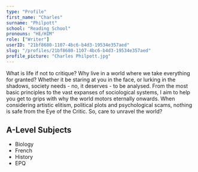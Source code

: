 ```yaml
---
type: "Profile"
first_name: "Charles"
surname: "Philpott"
school: "Reading School"
pronouns: "HE/HIM"
role: ["Writer"]
userID: "21bf8680-1107-4bc6-b4d3-19534e357aed"
slug: "/profiles/21bf8680-1107-4bc6-b4d3-19534e357aed"
profile_picture: "Charles Philpott.jpg"
---
```


What is life if not to critique? Why live in a world where we take everything for granted? Whether it be staring at you in the face, or lurking in the shadows, society needs - no, it deserves - to be analysed. From the most basic principles to the vast expanses of sociological systems, I aim to help you get to grips with why the world motors eternally onwards. When considering artistic elitism, political plots and psychological scams, nothing is safe from the Eye of the Critic. So, care to unravel the world?

## A-Level Subjects

- Biology
- French
- History
- EPQ